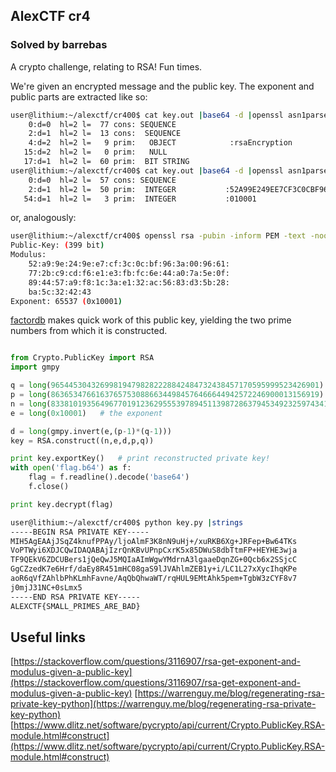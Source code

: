 AlexCTF cr4
---

### Solved by barrebas

A crypto challenge, relating to RSA! Fun times. 

We're given an encrypted message and the public key. The exponent and public parts are extracted like so:

```bash
user@lithium:~/alexctf/cr400$ cat key.out |base64 -d |openssl asn1parse -inform DER -i 
    0:d=0  hl=2 l=  77 cons: SEQUENCE          
    2:d=1  hl=2 l=  13 cons:  SEQUENCE          
    4:d=2  hl=2 l=   9 prim:   OBJECT            :rsaEncryption
   15:d=2  hl=2 l=   0 prim:   NULL              
   17:d=1  hl=2 l=  60 prim:  BIT STRING        
user@lithium:~/alexctf/cr400$ cat key.out |base64 -d |openssl asn1parse -inform DER -i -strparse 17
    0:d=0  hl=2 l=  57 cons: SEQUENCE          
    2:d=1  hl=2 l=  50 prim:  INTEGER           :52A99E249EE7CF3C0CBF963A009661772BC9CDF6E1E3FBFC6E44A07A5E0F894457A9F81C3AE132AC5683D35B28BA5C324243
   54:d=1  hl=2 l=   3 prim:  INTEGER           :010001

```

or, analogously:
```bash
user@lithium:~/alexctf/cr400$ openssl rsa -pubin -inform PEM -text -noout < key.pub
Public-Key: (399 bit)
Modulus:
    52:a9:9e:24:9e:e7:cf:3c:0c:bf:96:3a:00:96:61:
    77:2b:c9:cd:f6:e1:e3:fb:fc:6e:44:a0:7a:5e:0f:
    89:44:57:a9:f8:1c:3a:e1:32:ac:56:83:d3:5b:28:
    ba:5c:32:42:43
Exponent: 65537 (0x10001)
```

[factordb](https://factordb.com/index.php?query=833810193564967701912362955539789451139872863794534923259743419423089229206473091408403560311191545764221310666338878019) makes quick work of this public key, yielding the two prime numbers from which it is constructed. 

```python

from Crypto.PublicKey import RSA
import gmpy

q = long(965445304326998194798282228842484732438457170595999523426901)
p = long(863653476616376575308866344984576466644942572246900013156919)
n = long(833810193564967701912362955539789451139872863794534923259743419423089229206473091408403560311191545764221310666338878019)
e = long(0x10001)	# the exponent

d = long(gmpy.invert(e,(p-1)*(q-1)))
key = RSA.construct((n,e,d,p,q))

print key.exportKey()	# print reconstructed private key!
with open('flag.b64') as f:
	flag = f.readline().decode('base64')
	f.close()

print key.decrypt(flag)
```

```bash
user@lithium:~/alexctf/cr400$ python key.py |strings
-----BEGIN RSA PRIVATE KEY-----
MIH5AgEAAjJSqZ4knufPPAy/ljoAlmF3K8nN9uHj+/xuRKB6Xg+JRFep+Bw64TKs
VoPTWyi6XDJCQwIDAQABAjIzrQnKBvUPnpCxrK5x85DWuS8dbTtmFP+HEYHE3wja
TF9QEkV6ZDCUBers1jQeQwJ5MQIaAImWgwYMdrnA3lgaaeDqnZG+0Qcb6x2SSjcC
GgCZzedK7e6Hrf/daEy8R451mHC08gaS9lJVAhlmZEB1y+i/LC1L27xXycIhqKPe
aoR6qVfZAhlbPhKLmhFavne/AqQbQhwaWT/rqHUL9EMtAhk5pem+TgbW3zCYF8v7
j0mjJ31NC+0sLmx5
-----END RSA PRIVATE KEY-----
ALEXCTF{SMALL_PRIMES_ARE_BAD}
```

Useful links
---

[https://stackoverflow.com/questions/3116907/rsa-get-exponent-and-modulus-given-a-public-key](https://stackoverflow.com/questions/3116907/rsa-get-exponent-and-modulus-given-a-public-key)
[https://warrenguy.me/blog/regenerating-rsa-private-key-python](https://warrenguy.me/blog/regenerating-rsa-private-key-python)
[https://www.dlitz.net/software/pycrypto/api/current/Crypto.PublicKey.RSA-module.html#construct](https://www.dlitz.net/software/pycrypto/api/current/Crypto.PublicKey.RSA-module.html#construct)
